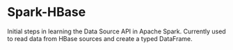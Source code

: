 # Spark-HBase

Initial steps in learning the Data Source API in Apache Spark. Currently used to read data from HBase sources and create a typed DataFrame.
